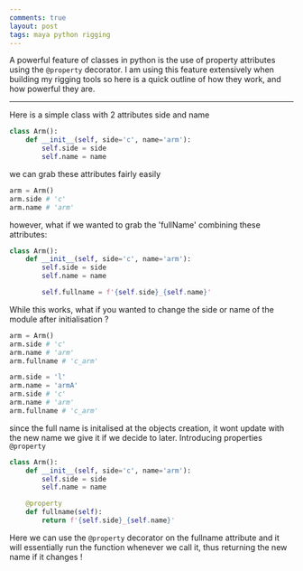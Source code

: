```yaml
---
comments: true
layout: post
tags: maya python rigging
---
```


A powerful feature of classes in python is the use of property attributes using the `@property` decorator.
I am using this feature extensively when building my rigging tools so here is a quick outline of how they work, and how powerful they are.

<hr>
Here is a simple class with 2 attributes side and name

```python
class Arm():
    def __init__(self, side='c', name='arm'):
        self.side = side
        self.name = name
```

we can grab these attributes fairly easily

```python
arm = Arm()
arm.side # 'c'
arm.name # 'arm'
```

however, what if we wanted to grab the 'fullName' combining these attributes:

```python
class Arm():
    def __init__(self, side='c', name='arm'):
        self.side = side
        self.name = name

        self.fullname = f'{self.side}_{self.name}'
```

While this works, what if you wanted to change the side or name of the module after initialisation ?

```python
arm = Arm()
arm.side # 'c'
arm.name # 'arm'
arm.fullname # 'c_arm'

arm.side = 'l'
arm.name = 'armA'
arm.side # 'c'
arm.name # 'arm'
arm.fullname # 'c_arm'
```

since the full name is initalised at the objects creation, it wont update with the new name we give it if we decide to later.
Introducing properties `@property`

```python
class Arm():
    def __init__(self, side='c', name='arm'):
        self.side = side
        self.name = name

    @property
    def fullname(self):
        return f'{self.side}_{self.name}'
```

Here we can use the `@property` decorator on the fullname attribute and it will essentially run the function whenever we call it, thus returning the new name if it changes !
